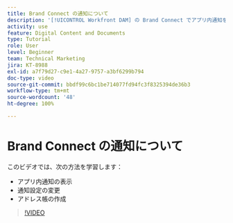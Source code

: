 ```yaml
---
title: Brand Connect の通知について
description: '[!UICONTROL Workfront DAM] の Brand Connect でアプリ内通知を表示する方法、通知設定を変更する方法、アドレス帳を作成する方法について説明します。'
activity: use
feature: Digital Content and Documents
type: Tutorial
role: User
level: Beginner
team: Technical Marketing
jira: KT-8988
exl-id: a7f79d27-c9e1-4a27-9757-a3bf6299b794
doc-type: video
source-git-commit: bbdf99c6bc1be714077fd94fc3f8325394de36b3
workflow-type: tm+mt
source-wordcount: '48'
ht-degree: 100%

---
```


# Brand Connect の通知について

このビデオでは、次の方法を学習します：

* アプリ内通知の表示
* 通知設定の変更
* アドレス帳の作成

>[!VIDEO](https://video.tv.adobe.com/v/335250/?quality=12&learn=on&enablevpops=1)
